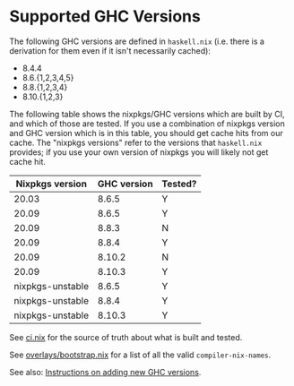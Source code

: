 # Supported GHC Versions


The following GHC versions are defined in `haskell.nix` (i.e. there is a derivation for them even if it isn't necessarily cached):
- 8.4.4
- 8.6.{1,2,3,4,5}
- 8.8.{1,2,3,4}
- 8.10.{1,2,3}

The following table shows the nixpkgs/GHC versions which are built by CI, and which of those are tested.
If you use a combination of nixpkgs version and GHC version which is in this table, you should get cache hits from our cache.
The "nixpkgs versions" refer to the versions that `haskell.nix` provides; if you use your own version of nixpkgs you will likely not get cache hit.

| Nixpkgs version  | GHC version | Tested? |
|------------------|-------------|---------|
| 20.03            | 8.6.5       | Y       |
| 20.09            | 8.6.5       | Y       |
| 20.09            | 8.8.3       | N       |
| 20.09            | 8.8.4       | Y       |
| 20.09            | 8.10.2      | N       |
| 20.09            | 8.10.3      | Y       |
| nixpkgs-unstable | 8.6.5       | Y       |
| nixpkgs-unstable | 8.8.4       | Y       |
| nixpkgs-unstable | 8.10.3      | Y       |

See [ci.nix](https://github.com/input-output-hk/haskell.nix/blob/master/ci.nix) for the source of truth about what is built and tested.

See [overlays/bootstrap.nix](https://github.com/input-output-hk/haskell.nix/blob/master/overlays/bootstrap.nix) for a list of all the valid `compiler-nix-names`.

See also: [Instructions on adding new GHC versions](../dev/adding-new-ghc.md).
